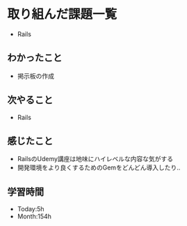 # 取り組んだ課題一覧
- Rails
## わかったこと
- 掲示板の作成
## 次やること
- Rails
## 感じたこと
- RailsのUdemy講座は地味にハイレベルな内容な気がする
- 開発環境をより良くするためのGemをどんどん導入したり..
## 学習時間
- Today:5h
- Month:154h
